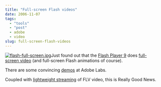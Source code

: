 ```yaml
---
title: "Full-screen Flash videos"
date: 2006-11-07
tags: 
  - "tools"
  - "post"
  - adobe
  - video
slug: full-screen-flash-videos
---
```


[![flash-full-screen.jpg](/assets/images/movable-type-blog-archives/flash-full-screen.jpg)](http://staging.mutoid.nl/fullscreen/index_cars.html)Just found out that the [Flash Player 9](http://labs.adobe.com/downloads/flashplayer9.html) does [full-screen video](http://labs.adobe.com/wiki/index.php/Flash_Player:9:Update:Full-Screen_Mode) (and full-screen Flash animations of course).

There are some convincing [demos](http://labs.adobe.com/wiki/index.php/Flash_Player:9:Update:Full-Screen_Mode:Demos) at Adobe Labs.

Coupled with [lightweight streaming](http://del.icio.us/bdelacretaz/flash+streaming) of FLV video, this is Really Good News.
